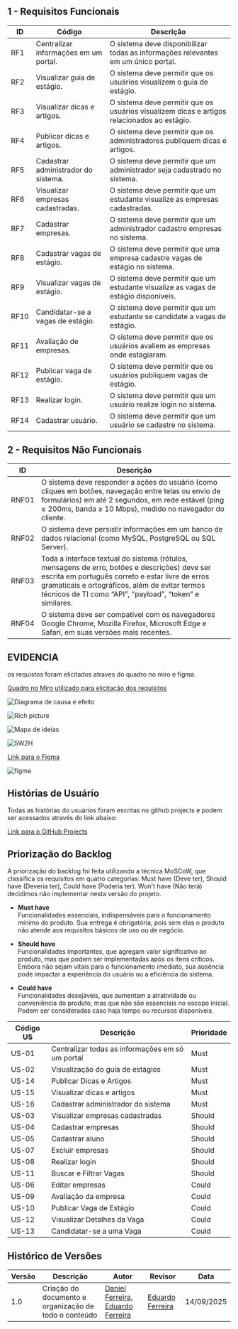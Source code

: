 
## 1 - Requisitos Funcionais

| ID  | Código                                                                  | Descrição                       |
| --- | ----------------------------------------------------------------------- | ------------------------------- |
| RF1 | Centralizar informações em um portal.                        | O sistema deve disponibilizar todas as informações relevantes em um único portal. |
| RF2 | Visualizar guia de estágio.                                       | O sistema deve permitir que os usuários visualizem o guia de estágio. |
| RF3 | Visualizar dicas e artigos.                                 | O sistema deve permitir que os usuários visualizem dicas e artigos relacionados ao estágio. |
| RF4 | Publicar dicas e artigos.                                 | O sistema deve permitir que os administradores publiquem dicas e artigos. |
| RF5 | Cadastrar administrador do sistema.                                 | O sistema deve permitir que um administrador seja cadastrado no sistema. |
| RF6 | Visualizar empresas cadastradas.                                 | O sistema deve permitir que um estudante visualize as empresas cadastradas. |
| RF7 | Cadastrar empresas.                                 | O sistema deve permitir que um administrador cadastre empresas no sistema. |
| RF8 | Cadastrar vagas de estágio.                                 | O sistema deve permitir que uma empresa cadastre vagas de estágio no sistema. |
| RF9 | Visualizar vagas de estágio.                                 | O sistema deve permitir que um estudante visualize as vagas de estágio disponíveis. |
| RF10 | Candidatar-se a vagas de estágio.                                 | O sistema deve permitir que um estudante se candidate a vagas de estágio. |
| RF11 | Avaliação de empresas.                                 | O sistema deve permitir que os usuários avaliem as empresas onde estagiaram. |
| RF12 | Publicar vaga de estágio.                                 | O sistema deve permitir que os usuários publiquem vagas de estágio. |
| RF13 | Realizar login.                                 | O sistema deve permitir que um usuário realize login no sistema. |
| RF14 | Cadastrar usuário.                                 | O sistema deve permitir que um usuário se cadastre no sistema. |

## 2 - Requisitos Não Funcionais

| ID     | Descrição                                                                                                                                                                                                                                                               |
|--------|-------------------------------------------------------------------------------------------------------------------------------------------------------------------------------------------------------------------------------------------------------------------------|
| RNF01  | O sistema deve responder a ações do usuário (como cliques em botões, navegação entre telas ou envio de formulários) em até 2 segundos, em rede estável (ping ≤ 200ms, banda ≥ 10 Mbps), medido no navegador do cliente.           |
| RNF02  | O sistema deve persistir informações em um banco de dados relacional (como MySQL, PostgreSQL ou SQL Server).                                                                              |
| RNF03  | Toda a interface textual do sistema (rótulos, mensagens de erro, botões e descrições) deve ser escrita em português correto e estar livre de erros gramaticais e ortográficos, além de evitar termos técnicos de TI como “API”, “payload”, “token” e similares. |
| RNF04  | O sistema deve ser compatível com os navegadores Google Chrome, Mozilla Firefox, Microsoft Edge e Safari, em suas versões mais recentes.                                                   |

## EVIDENCIA 

os requistos foram elicitados atraves do quadro no miro e figma. 

[Quadro no Miro utilizado para elicitação dos requisitos](https://miro.com/app/board/uXjVJNoiQ50=/)

![Diagrama de causa e efeito](image.png)

![Rich picture](image-1.png)

![Mapa de ideias](image-2.png)

![5W2H](image-3.png)

[Link para o Figma](http://figma.com/design/lB8oMh7D1uVZTKp1AudwF0/GRUPO-5--ARQUITETURA?node-id=0-1&p=f&t=5j38GKQFlchXzybQ-0)

![figma](image-4.png)




## Histórias de Usuário

Todas as histórias do usuários foram escritas no github projects e podem ser acessados através do link abaixo:

[Link para o GitHub Projects](https://github.com/orgs/UnBArqDsw2025-2-Turma02/projects/3/views/1)

## Priorização do Backlog

A priorização do backlog foi feita utilizando a técnica MoSCoW, que classifica os requisitos em quatro categorias: Must have (Deve ter), Should have (Deveria ter), Could have (Poderia ter). Won't have (Não terá) decidimos não implementar nesta versão do projeto. 

- **Must have**  
  Funcionalidades essenciais, indispensáveis para o funcionamento mínimo do produto. Sua entrega é obrigatória, pois sem elas o produto não atende aos requisitos básicos de uso ou de negócio.

- **Should have**  
  Funcionalidades importantes, que agregam valor significativo ao produto, mas que podem ser implementadas após os itens críticos. Embora não sejam vitais para o funcionamento imediato, sua ausência pode impactar a experiência do usuário ou a eficiência do sistema.

- **Could have**  
  Funcionalidades desejáveis, que aumentam a atratividade ou conveniência do produto, mas que não são essenciais no escopo inicial. Podem ser consideradas caso haja tempo ou recursos disponíveis.


| Código US | Descrição                                      | Prioridade |  
| --------- | ---------------------------------------------- | ---------- | 
| US-01     | Centralizar todas as informações em só um portal | Must       | 
| US-02     | Visualização do guia de estágios               | Must       |
| US-14     | Publicar Dicas e Artigos                       | Must       |
| US-15     | Visualizar dicas e artigos                     | Must       | 
| US-16     | Cadastrar administrador do sistema             | Must       | 
| US-03     | Visualizar empresas cadastradas                | Should     |
| US-04     | Cadastrar empresas                             | Should     | 
| US-05     | Cadastrar aluno                                | Should     | 
| US-07     | Excluir empresas                               | Should     |
| US-08     | Realizar login                                 | Should     | 
| US-11     | Buscar e Filtrar Vagas                         | Should     | 
| US-06     | Editar empresas                                | Could      | 
| US-09     | Avaliação da empresa                           | Could      | 
| US-10     | Publicar Vaga de Estágio                       | Could      | 
| US-12     | Visualizar Detalhes da Vaga                    | Could      | 
| US-13     | Candidatar-se a uma Vaga                       | Could      | 


## Histórico de Versões

| Versão | Descrição                                         | Autor                                                                 | Revisor                                              | Data       |
|--------|---------------------------------------------------|-----------------------------------------------------------------------|------------------------------------------------------|------------|
| 1.0    | Criação do documento e organização de todo o conteúdo | [Daniel Ferreira](https://github.com/Mach1r0), [Eduardo Ferreira](https://github.com/fxred) | [Eduardo Ferreira](https://github.com/fxred)         | 14/09/2025 |
